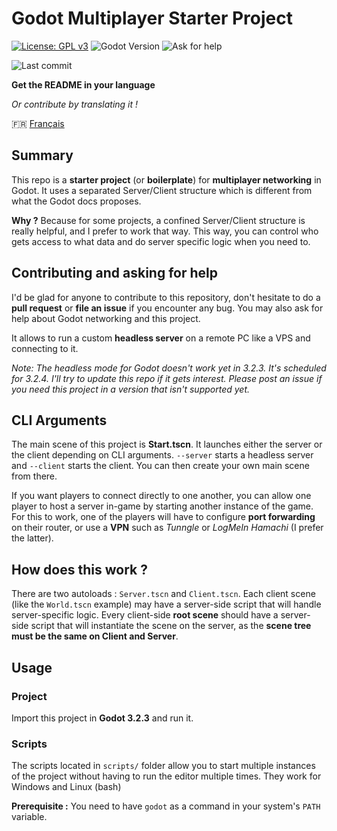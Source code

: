 # Godot Multiplayer Starter Project

[![License: GPL v3](https://img.shields.io/badge/License-GPLv3-blue.svg?style=for-the-badge)](https://www.gnu.org/licenses/gpl-3.0)
![Godot Version](https://img.shields.io/badge/Godot%20Version-3.2.3-blue?style=for-the-badge)
![Ask for help](https://img.shields.io/badge/Ask%20for-help%20!-blue?style=for-the-badge)

![Last commit](https://img.shields.io/github/last-commit/clement-or/godot-multiplayer-starter-project/master?style=for-the-badge)

**Get the README in your language**

*Or contribute by translating it !*

:fr: [Français](./README_FR.md)

## Summary

This repo is a **starter project** (or **boilerplate**) for **multiplayer networking** in Godot. It uses a separated Server/Client structure which is different from what the Godot docs proposes.

**Why ?** Because for some projects, a confined Server/Client structure is really helpful, and I prefer to work that way. This way, you can control who gets access to what data and do server specific logic when you need to.

## Contributing and asking for help

I'd be glad for anyone to contribute to this repository, don't hesitate to do a **pull request** or **file an issue** if you encounter any bug. You may also ask for help about Godot networking and this project.

It allows to run a custom **headless server** on a remote PC like a VPS and connecting to it.

*Note: The headless mode for Godot doesn't work yet in 3.2.3. It's scheduled for 3.2.4. I'll try to update this repo if it gets interest. Please post an issue if you need this project in a version that isn't supported yet.*

## CLI Arguments

The main scene of this project is **Start.tscn**. It launches either the server or the client depending on CLI arguments.
`--server` starts a headless server and `--client` starts the client. You can then create your own main scene from there.

If you want players to connect directly to one another, you can allow one player to host a server in-game by starting another instance of the game. For this to work, one of the players will have to configure **port forwarding** on their router, or use a **VPN** such as *Tunngle* or *LogMeIn Hamachi* (I prefer the latter).

## How does this work ? 

There are two autoloads : `Server.tscn` and `Client.tscn`. Each client scene (like the `World.tscn` example) may have a server-side script that will handle server-specific logic. Every client-side **root scene** should have a server-side script that will instantiate the scene on the server, as the **scene tree must be the same on Client and Server**.

## Usage 

### Project

Import this project in **Godot 3.2.3** and run it.

### Scripts

The scripts located in `scripts/` folder allow you to start multiple instances of the project without having to run the editor multiple times. They work for Windows and Linux (bash)

**Prerequisite :** You need to have `godot` as a command in your system's `PATH` variable.
